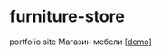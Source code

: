 # furniture-store
portfolio site
Магазин мебели <a href="https://katelinm.github.io/furniture-store/">[demo]</a> 
